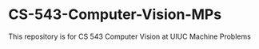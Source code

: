 # CS-543-Computer-Vision-MPs
This repository is for CS 543 Computer Vision at UIUC Machine Problems 
